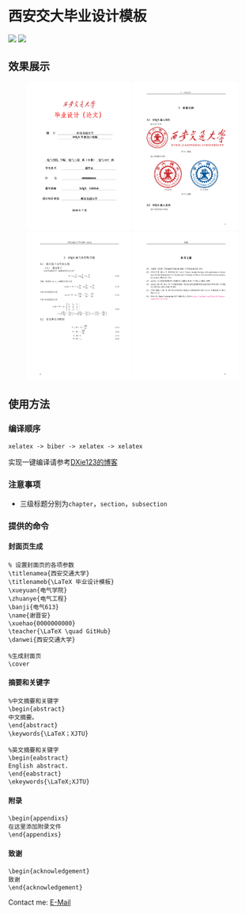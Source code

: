 # 西安交大毕业设计模板
![](https://img.shields.io/badge/language-latex-orange.svg)
![](https://img.shields.io/badge/license-GPLV3-red.svg)

## 效果展示
<div align="center">
    <img src="./figures/coverpage.png" height=300>
    <img src="./figures/picture.png" height=300>
    <img src="./figures/equation.png" height=300>
    <img src="./figures/reference.png" height=300>
</div>

## 使用方法

### 编译顺序

```
xelatex -> biber -> xelatex -> xelatex
```
实现一键编译请参考[DXie123的博客](https://dxie123.github.io/2018/07/11/latexcompile/)

### 注意事项
* 三级标题分别为`chapter`，`section`，`subsection`


### 提供的命令

#### 封面页生成

```
% 设置封面页的各项参数
\titlenamea{西安交通大学}
\titlenameb{\LaTeX 毕业设计模板}
\xueyuan{电气学院}
\zhuanye{电气工程}
\banji{电气613}
\name{谢晋安}
\xuehao{0000000000}
\teacher{\LaTeX \quad GitHub}
\danwei{西安交通大学}

%生成封面页
\cover 
```

#### 摘要和关键字
```
%中文摘要和关键字
\begin{abstract}
中文摘要。
\end{abstract}
\keywords{\LaTeX；XJTU}

%英文摘要和关键字
\begin{eabstract}
English abstract.
\end{eabstract}
\ekeywords{\LaTeX;XJTU}
```

#### 附录
```
\begin{appendixs}
在这里添加附录文件
\end{appendixs}
```

#### 致谢
```
\begin{acknowledgement}
致谢
\end{acknowledgement}
```

Contact me:
[E-Mail](mailto:dylanxie123@outlook.com)